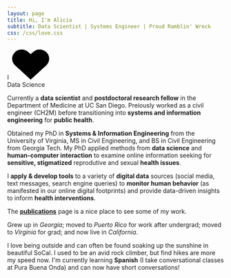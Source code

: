 ```yaml
---
layout: page
title: Hi, I'm Alicia
subtitle: Data Scientist | Systems Engineer | Proud Ramblin' Wreck
css: /css/love.css
---
```


<div class="withLove">
  <span class="alpha">I</span>
      <svg version="1.1" xmlns="http://www.w3.org/2000/svg" xmlns:xlink="http://www.w3.org/1999/xlink" x="0px" y="0px" width="92px" height="72px" viewBox="0 0 92 72" enable-background="new 0 0 92 72" xml:space="preserve" class="heart">
        <g>
          <path fill="#010101" d="M82.32,7.888c-8.359-7.671-21.91-7.671-30.271,0l-5.676,5.21l-5.678-5.21c-8.357-7.671-21.91-7.671-30.27,0 c-9.404,8.631-9.404,22.624,0,31.255l35.947,32.991L82.32,39.144C91.724,30.512,91.724,16.52,82.32,7.888z"></path>
        </g>
      </svg>
      <span class="omega"><br>Data Science </span>
</div>

<p class="about-text">
<span class="fa fa-briefcase about-icon"></span>
Currently a <strong>data scientist</strong> and <strong>postdoctoral research fellow</strong> in the Department of Medicine at UC San Diego. Preiously worked as a civil engineer (CH2M) before transitioning into <strong>systems and information engineering</strong> for <strong>public health</strong>. 
</p>

<p class="about-text">
<span class="fa fa-graduation-cap about-icon"></span>
Obtained my PhD in <strong>Systems & Information Engineering</strong> from the University of Virginia, MS in Civil Engineering, and BS in Civil Engineering from Georgia Tech. My PhD applied methods from <strong>data science</strong> and <strong>human-computer interaction</strong> to examine online information seeking for <strong>sensitive, stigmatized</strong> reprodutive and sexual <strong>health issues</strong>. 
</p>

<p class="about-text">
<span class="fa fa-code about-icon"></span>
I <strong>apply & develop tools</strong> to a variety of <strong>digital data</strong> sources (social media, text messages, search engine queries) to <strong>monitor human behavior</strong> (as manifested in our online digital footprints) and provide data-driven insights to inform <strong>health interventions</strong>.
</p>

<p class="about-text">
<span class="fa fa-file-text-o about-icon"></span>
The <strong><a href="/publications">publications</a></strong> page is a nice place to see some of my work. 
</p>

<p class="about-text">
<span class="fa fa-globe about-icon"></span>
Grew up in <i>Georgia</i>; moved to <i>Puerto Rico</i> for work after undergrad; moved to <i>Virginia</i> for grad; and now live in <i>California</i>.
</p>

<p class="about-text">
<span class="fa fa-heart about-icon"></span>
I love being outside and can often be found soaking up the sunshine in beautiful SoCal. I used to be an avid rock climber, but find hikes are more my speed now. I'm currently learning <strong>Spanish</strong> (I take conversational classes at Pura Buena Onda) and can now have short conversations!
</p>
